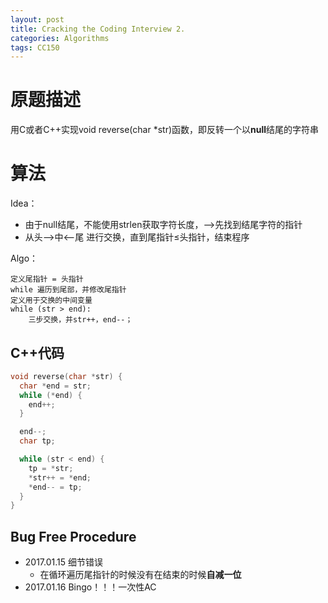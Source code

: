 ```yaml
---
layout: post
title: Cracking the Coding Interview 2.
categories: Algorithms
tags: CC150
---
```


# 原题描述

用C或者C++实现void reverse(char *str)函数，即反转一个以**null**结尾的字符串

# 算法

Idea：

- 由于null结尾，不能使用strlen获取字符长度，——>先找到结尾字符的指针
- 从头——>中<——尾 进行交换，直到尾指针≤头指针，结束程序

Algo：

```
定义尾指针 = 头指针
while 遍历到尾部，并修改尾指针
定义用于交换的中间变量
while (str > end):
	三步交换，并str++，end--；
```

## C++代码

```c++
void reverse(char *str) {
  char *end = str;
  while (*end) {
    end++;
  }

  end--;
  char tp;

  while (str < end) {
    tp = *str;
    *str++ = *end;
    *end-- = tp;
  }
}
```

## Bug Free Procedure

- 2017.01.15 细节错误
  - 在循环遍历尾指针的时候没有在结束的时候**自减一位**
- 2017.01.16 Bingo！！！一次性AC

